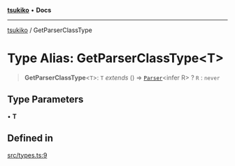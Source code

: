 [**tsukiko**](../README.md) • **Docs**

***

[tsukiko](../README.md) / GetParserClassType

# Type Alias: GetParserClassType\<T\>

> **GetParserClassType**\<`T`\>: `T` *extends* () => [`Parser`](../classes/Parser.md)\<infer R\> ? `R` : `never`

## Type Parameters

• **T**

## Defined in

[src/types.ts:9](https://github.com/BIYUEHU/tsukiko/blob/eb4b04a16e9c40909bed9d6503bd49914851f300/src/types.ts#L9)
